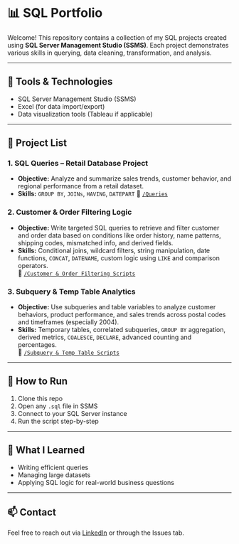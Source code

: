 # 📊 SQL Portfolio

Welcome! This repository contains a collection of my SQL projects created using **SQL Server Management Studio (SSMS)**. Each project demonstrates various skills in querying, data cleaning, transformation, and analysis.

---

## 🔧 Tools & Technologies
- SQL Server Management Studio (SSMS)
- Excel (for data import/export)
- Data visualization tools (Tableau if applicable)

---

## 📂 Project List

### 1. **SQL Queries – Retail Database Project**
- **Objective:** Analyze and summarize sales trends, customer behavior, and regional performance from a retail dataset.
- **Skills:** `GROUP BY`, `JOINs`, `HAVING`, `DATEPART`
📂 [`/Queries`](./Queries)

### 2. **Customer & Order Filtering Logic**
- **Objective:** Write targeted SQL queries to retrieve and filter customer and order data based on conditions like order history, name patterns, shipping codes, mismatched info, and derived fields.
- **Skills:** Conditional joins, wildcard filters, string manipulation, date functions, `CONCAT`, `DATENAME`, custom logic using `LIKE` and comparison operators.  
📂 [`/Customer & Order Filtering Scripts`](./Customer%20&%20Order%20Filtering%20Scripts)

### 3. **Subquery & Temp Table Analytics**
- **Objective:** Use subqueries and table variables to analyze customer behaviors, product performance, and sales trends across postal codes and timeframes (especially 2004).
- **Skills:** Temporary tables, correlated subqueries, `GROUP BY` aggregation, derived metrics, `COALESCE`, `DECLARE`, advanced counting and percentages.  
📂 [`/Subquery & Temp Table Scripts`](./Subquery%20&%20Temp%20Table%20Scripts)

---

## 📌 How to Run

1. Clone this repo
2. Open any `.sql` file in SSMS
3. Connect to your SQL Server instance
4. Run the script step-by-step

---

## 🧠 What I Learned

- Writing efficient queries
- Managing large datasets
- Applying SQL logic for real-world business questions

---

## 📫 Contact

Feel free to reach out via [LinkedIn](https://www.linkedin.com/in/YOURPROFILE/) or through the Issues tab.
